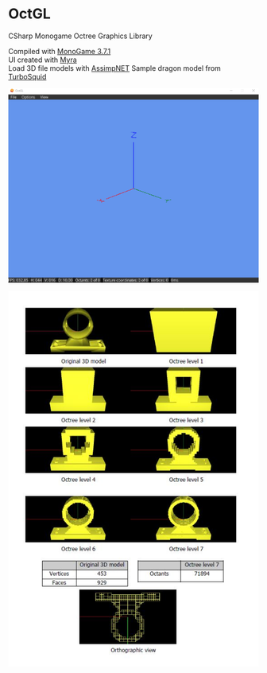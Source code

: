 # OctGL
CSharp Monogame Octree Graphics Library


Compiled with [MonoGame 3.7.1](https://community.monogame.net/t/monogame-3-7-1-release/11173)  
UI created with [Myra](https://github.com/rds1983/Myra)  
Load 3D file models with [AssimpNET](https://github.com/assimp/assimp-net)
Sample dragon model from [TurboSquid](https://www.turbosquid.com/es/FullPreview/Index.cfm/ID/1129559)  

![Demo](https://raw.githubusercontent.com/alexandrelozano/OctGL/master/OctGL/Resources/demo.gif)

![Samples with diferent levels of depth](https://raw.githubusercontent.com/alexandrelozano/OctGL/master/OctGL/Resources/samplelevels.jpg)
